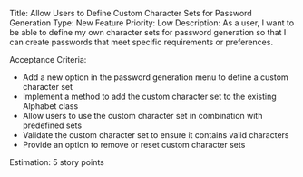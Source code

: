 Title: Allow Users to Define Custom Character Sets for Password Generation
Type: New Feature
Priority: Low
Description:
As a user, I want to be able to define my own character sets for password generation so that I can create passwords that meet specific requirements or preferences.

Acceptance Criteria:
- Add a new option in the password generation menu to define a custom character set
- Implement a method to add the custom character set to the existing Alphabet class
- Allow users to use the custom character set in combination with predefined sets
- Validate the custom character set to ensure it contains valid characters
- Provide an option to remove or reset custom character sets

Estimation: 5 story points